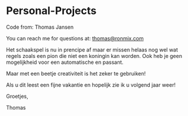# Personal-Projects
Code from:
Thomas Jansen

You can reach me for questions at: thomas@ronmix.com

Het schaakspel is nu in prencipe af maar er missen helaas nog wel wat regels zoals een pion die niet een koningin kan worden. Ook heb je geen mogelijkheid voor een automatische en passant.

Maar met een beetje creativiteit is het zeker te gebruiken!

Als u dit leest een fijne vakantie en hopelijk zie ik u volgend jaar weer!

Groetjes,

Thomas
